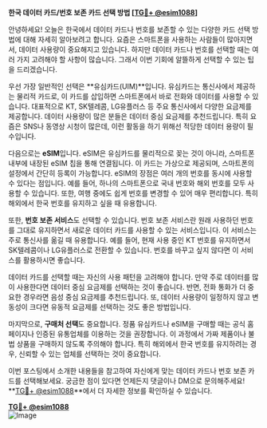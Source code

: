 **한국 데이터 카드/번호 보존 카드 선택 방법 [[TG💪+ @esim1088](https://t.me/s/esim1088)]**

안녕하세요! 오늘은 한국에서 데이터 카드나 번호를 보존할 수 있는 다양한 카드 선택 방법에 대해 자세히 알아보려고 합니다. 요즘은 스마트폰을 사용하는 사람들이 많아지면서, 데이터 사용량이 중요해지고 있습니다. 하지만 데이터 카드나 번호를 선택할 때는 여러 가지 고려해야 할 사항이 많습니다. 그래서 이번 기회에 알뜰하게 선택할 수 있는 팁을 드리겠습니다.

우선 가장 일반적인 선택은 **유심카드(UIM)**입니다. 유심카드는 통신사에서 제공하는 물리적 카드로, 이 카드를 삽입하면 스마트폰에서 바로 전화와 데이터를 사용할 수 있습니다. 대표적으로 KT, SK텔레콤, LG유플러스 등 주요 통신사에서 다양한 요금제를 제공합니다. 데이터 사용량이 많은 분들은 데이터 중심 요금제를 추천드립니다. 특히 요즘은 SNS나 동영상 시청이 많은데, 이런 활동을 하기 위해선 적당한 데이터 용량이 필수입니다.

다음으로는 **eSIM**입니다. eSIM은 유심카드를 물리적으로 꽂는 것이 아니라, 스마트폰 내부에 내장된 eSIM 칩을 통해 연결됩니다. 이 카드는 가상으로 제공되며, 스마트폰의 설정에서 간단히 등록이 가능합니다. eSIM의 장점은 여러 개의 번호를 동시에 사용할 수 있다는 점입니다. 예를 들어, 하나의 스마트폰으로 국내 번호와 해외 번호를 모두 사용할 수 있습니다. 또한, 여행 중에도 쉽게 번호를 변경할 수 있어 매우 편리합니다. 특히 해외에서 한국 번호를 유지하고 싶을 때 유용합니다.

또한, **번호 보존 서비스**도 선택할 수 있습니다. 번호 보존 서비스란 원래 사용하던 번호를 그대로 유지하면서 새로운 데이터 카드를 사용할 수 있는 서비스입니다. 이 서비스는 주로 통신사를 옮길 때 유용합니다. 예를 들어, 현재 사용 중인 KT 번호를 유지하면서 SK텔레콤이나 LG유플러스로 전환할 수 있습니다. 번호를 바꾸고 싶지 않다면 이 서비스를 활용하시면 좋습니다.

데이터 카드를 선택할 때는 자신의 사용 패턴을 고려해야 합니다. 만약 주로 데이터를 많이 사용한다면 데이터 중심 요금제를 선택하는 것이 좋습니다. 반면, 전화 통화가 더 중요한 경우라면 음성 중심 요금제를 추천드립니다. 또, 데이터 사용량이 일정하지 않고 변동성이 크다면 유동적 요금제를 선택하는 것도 좋은 방법입니다.

마지막으로, **구매처 선택**도 중요합니다. 정품 유심카드나 eSIM을 구매할 때는 공식 홈페이지나 인증된 유통업체를 이용하는 것을 권장합니다. 이 과정에서 가짜 제품이나 불법 상품을 구매하지 않도록 주의해야 합니다. 특히 해외에서 한국 번호를 유지하려는 경우, 신뢰할 수 있는 업체를 선택하는 것이 중요합니다.

이번 포스팅에서 소개한 내용들을 참고하여 자신에게 맞는 데이터 카드나 번호 보존 카드를 선택해보세요. 궁금한 점이 있다면 언제든지 댓글이나 DM으로 문의해주세요! **[TG💪+ @esim1088](https://t.me/s/esim1088)**에서 더 자세한 정보를 확인하실 수 있습니다.

**[TG💪+ @esim1088](https://t.me/s/esim1088)**  
![Image](https://i.postimg.cc/Y0z9fWf4/image.png)